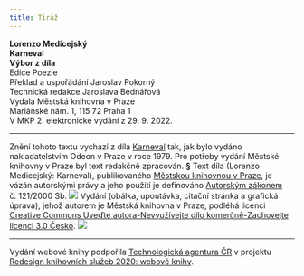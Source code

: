```yaml
---
title: Tiráž
---
```


**Lorenzo Medicejský    
Karneval**  
**Výbor z díla**  
Edice Poezie  
Překlad a uspořádání Jaroslav Pokorný  
Technická redakce Jaroslava Bednářová  
Vydala Městská knihovna v Praze  
Mariánské nám. 1, 115 72 Praha 1  
V MKP 2. elektronické vydání z 29. 9. 2022.

***

Znění tohoto textu vychází z díla [Karneval](https://aleph.nkp.cz/F/?func=direct&doc_number=000392598&local_base=NKC) tak, jak bylo vydáno nakladatelstvím Odeon v Praze v roce 1979. Pro potřeby vydání Městské knihovny v Praze byl text redakčně zpracován.
**§**
Text díla (Lorenzo Medicejský: Karneval), publikovaného [Městskou knihovnou v Praze](https://www.mlp.cz/cz/), je vázán autorskými právy a jeho použití je definováno [Autorským zákonem](https://www.mkcr.cz/predpisy-zakonu-709.html) č. 121/2000 Sb.
![](../Images/image001.jpg)
Vydání (obálka, upoutávka, citační stránka a grafická úprava), jehož autorem je Městská knihovna v Praze, podléhá licenci [Creative Commons Uveďte autora-Nevyužívejte dílo komerčně-Zachovejte licenci 3.0 Česko](https://creativecommons.org/licenses/by-nc-sa/3.0/cz/).
![](../Images/image002.jpg)

***

Vydání webové knihy podpořila [Technologická agentura ČR](https://www.tacr.cz/) v projektu [Redesign knihovních služeb 2020: webové knihy](https://starfos.tacr.cz/cs/project/TL04000391).